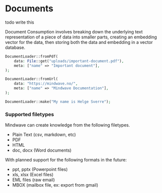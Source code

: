 # Documents

todo write this

Document Consumption involves breaking down the underlying text representation of a piece of data into smaller
parts, creating an embedding vector for the data, then storing both the data and embedding in a vector database.

```php
DocumentLoader::fromPdf(
    data: File::get("uploads/important-document.pdf"),
    meta: ["name" => "Important document"],
);

DocumentLoader::fromUrl(
    data: "https://mindwave.no/",
    meta: ["name" => "Mindwave Documentation"],
);

DocumentLoader::make("My name is Helge Sverre");
```

### Supported filetypes

Mindwave can create knowledge from the following filetypes.

-   Plain Text (csv, markdown, etc)
-   PDF
-   HTML
-   doc, docx (Word documents)

With planned support for the following formats in the future:

-   ppt, pptx (Powerpoint files)
-   xls, xlsx (Excel files)
-   EML files (raw email)
-   MBOX (mailbox file, ex: export from gmail)
